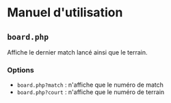 # Manuel d'utilisation

## `board.php`

Affiche le dernier match lancé ainsi que le terrain.

### Options

* `board.php?match` : n'affiche que le numéro de match
* `board.php?court` : n'affiche que le numéro de terrain